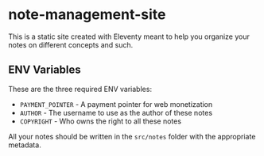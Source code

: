 # note-management-site

This is a static site created with Eleventy meant to help you organize your notes on different concepts and such.

## ENV Variables

These are the three required ENV variables:

* `PAYMENT_POINTER` - A payment pointer for web monetization
* `AUTHOR` - The username to use as the author of these notes
* `COPYRIGHT` - Who owns the right to all these notes

All your notes should be written in the `src/notes` folder with the appropriate metadata.